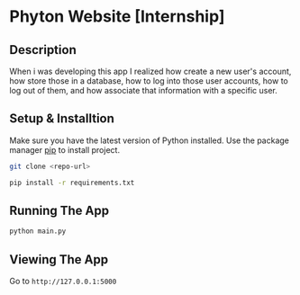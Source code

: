 # Phyton Website  [Internship]

## Description
When i was developing this app I realized how create a new user's account, how store those in a database, how to log into those user accounts, how to log out of them, and how associate that information with a specific user. 

##  Setup & Installtion


Make sure you have the latest version of Python installed.
Use the package manager [pip](https://pip.pypa.io/en/stable/) to install project.

```bash
git clone <repo-url>
```

```bash
pip install -r requirements.txt
```

## Running The App

```bash
python main.py
```

## Viewing The App

Go to 
``http://127.0.0.1:5000``